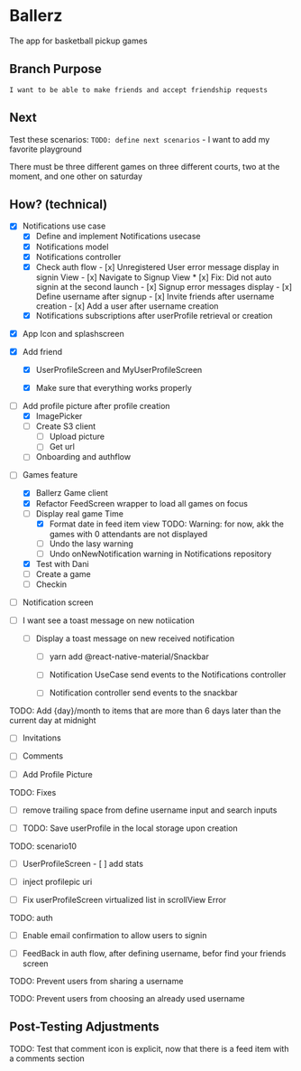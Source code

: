 # Ballerz
The app for basketball pickup games


## Branch Purpose
    I want to be able to make friends and accept friendship requests
## Next 
Test these scenarios:
    `TODO: define next scenarios` 
    - I want to add my favorite playground
        
There must be three different games on three different courts, two at the moment, and one other on saturday


## How? (technical)

- [x] Notifications use case
    - [x] Define and implement Notifications usecase
    - [x] Notifications model
    - [x] Notifications controller
    * [x] Check auth flow
            - [x] Unregistered User error message display in signin View 
            - [x] Navigate to Signup View
            * [x] Fix: Did not auto signin at the second launch
            - [x] Signup error messages display
            - [x] Define username after signup
            - [x] Invite friends after username creation
            - [x] Add a user after username creation
    - [x] Notifications subscriptions after userProfile retrieval or creation

* [x] App Icon and splashscreen

- [x] Add friend
    - [x] UserProfileScreen and MyUserProfileScreen
    - [x] Make sure that everything works properly


* [ ] Add profile picture after profile creation
    - [x] ImagePicker
    - [ ] Create S3 client
        - [ ] Upload picture
        - [ ] Get url

    - [ ] Onboarding and authflow

- [ ] Games feature
    - [x] Ballerz Game client
    - [x] Refactor FeedScreen wrapper to load all games on focus
    - [ ] Display real game Time 
        - [x] Format date in feed item view
    TODO: Warning: for now, akk the games with 0 attendants are not displayed
        - [ ] Undo the lasy warning
        - [ ] Undo onNewNotification warning in Notifications repository
    - [x] Test with Dani 
    - [ ] Create a game
    - [ ] Checkin

- [ ] Notification screen

- [ ] I want see a toast message on new notiication
    - [ ] Display a toast message on new received notification 
        - [ ] yarn add @react-native-material/Snackbar
        - [ ] Notification UseCase send events to the Notifications controller
        - [ ] Notification  controller send events to the snackbar  
        

TODO: Add {day}/month to items that are more than 6 days later than the current day at midnight

 

<!-- - [ ] Add place -->
- [ ] Invitations
- [ ] Comments


- [ ] Add Profile Picture




TODO: Fixes
- [ ] remove trailing space from define username input and search inputs 

* [ ] TODO: Save userProfile in the local storage upon creation


TODO: scenario10
- [ ] UserProfileScreen
            - [ ] add stats
* [ ] inject profilepic uri
* [ ] Fix userProfileScreen virtualized list in scrollView Error


TODO: auth
* [ ] Enable email confirmation to allow users to signin 
- [ ] FeedBack in auth flow, after defining username, befor find your friends screen


TODO: Prevent users from sharing a username


TODO: Prevent users from choosing an already used username





## Post-Testing Adjustments
TODO: Test that comment icon is explicit, now that there is a feed item with a comments section